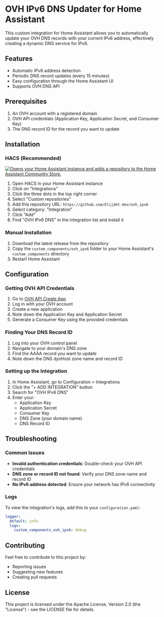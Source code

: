 # OVH IPv6 DNS Updater for Home Assistant

This custom integration for Home Assistant allows you to automatically update your OVH DNS records with your current IPv6 address, effectively creating a dynamic DNS service for IPv6.

## Features

- Automatic IPv6 address detection
- Periodic DNS record updates (every 15 minutes)
- Easy configuration through the Home Assistant UI
- Supports OVH DNS API

## Prerequisites

1. An OVH account with a registered domain
2. OVH API credentials (Application Key, Application Secret, and Consumer Key)
3. The DNS record ID for the record you want to update

## Installation

### HACS (Recommended)

[![Opens your Home Assistant instance and adds a repository to the Home Assistant Community Store.](https://my.home-assistant.io/badges/hacs_repository.svg)](https://my.home-assistant.io/redirect/hacs_repository/?owner=Elijaht-dev&repository=ovh_ipv6&category=integration)

1. Open HACS in your Home Assistant instance
2. Click on "Integrations"
3. Click the three dots in the top right corner
4. Select "Custom repositories"
5. Add this repository URL: `https://github.com/Elijaht-dev/ovh_ipv6`
6. Select category: "Integration"
7. Click "Add"
8. Find "OVH IPv6 DNS" in the integration list and install it

### Manual Installation

1. Download the latest release from the repository
2. Copy the `custom_components/ovh_ipv6` folder to your Home Assistant's `custom_components` directory
3. Restart Home Assistant

## Configuration

### Getting OVH API Credentials

1. Go to [OVH API Create App](https://eu.api.ovh.com/createApp/)
2. Log in with your OVH account
3. Create a new application
4. Note down the Application Key and Application Secret
5. Generate a Consumer Key using the provided credentials

### Finding Your DNS Record ID

1. Log into your OVH control panel
2. Navigate to your domain's DNS zone
3. Find the AAAA record you want to update
4. Note down the DNS dynHost zone name and record ID

### Setting up the Integration

1. In Home Assistant, go to Configuration > Integrations
2. Click the "+ ADD INTEGRATION" button
3. Search for "OVH IPv6 DNS"
4. Enter your:
   - Application Key
   - Application Secret
   - Consumer Key
   - DNS Zone (your domain name)
   - DNS Record ID

## Troubleshooting

### Common Issues

- **Invalid authentication credentials**: Double-check your OVH API credentials
- **DNS zone or record ID not found**: Verify your DNS zone name and record ID
- **No IPv6 address detected**: Ensure your network has IPv6 connectivity

### Logs

To view the integration's logs, add this to your `configuration.yaml`:

```yaml
logger:
  default: info
  logs:
    custom_components.ovh_ipv6: debug
```

## Contributing

Feel free to contribute to this project by:
- Reporting issues
- Suggesting new features
- Creating pull requests

## License

This project is licensed under the Apache License, Version 2.0 (the "License") - see the LICENSE file for details.
